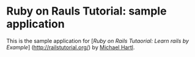 # Ruby on Rauls Tutorial: sample application

This is the sample application for
[*Ruby on Rails Tutaorial: Learn rails by Example*] (http://railstutorial.org/)
by [Michael Hartl](http://michaelhartl.com/).
